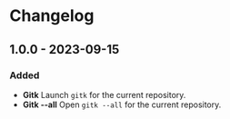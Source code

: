 # Changelog

## 1.0.0 - 2023-09-15

### Added

- **Gitk** Launch `gitk` for the current repository.
- **Gitk&nbsp;--all** Open `gitk --all` for the current repository.

